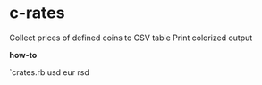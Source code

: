 # c-rates

Collect prices of defined coins to CSV table
Print colorized output

**how-to**  

`crates.rb usd eur rsd
